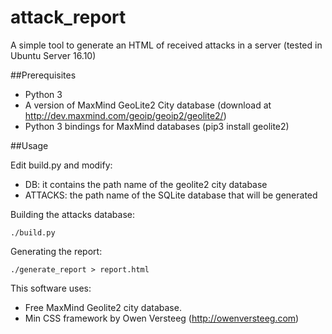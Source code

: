 # attack_report
A simple tool to generate an HTML of received attacks in a server (tested in Ubuntu Server 16.10)

##Prerequisites

* Python 3
* A version of MaxMind GeoLite2 City database (download at http://dev.maxmind.com/geoip/geoip2/geolite2/)
* Python 3 bindings for MaxMind databases (pip3 install geolite2)

##Usage


Edit build.py and modify:

* DB: it contains the path name of the geolite2 city database
* ATTACKS: the path name of the SQLite database that will be generated

Building the attacks database:
    
    ./build.py
    
Generating the report:

    ./generate_report > report.html


This software uses:

* Free MaxMind Geolite2 city database.
* Min CSS framework by Owen Versteeg (http://owenversteeg.com)